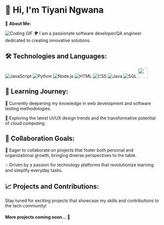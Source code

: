 # 👋 Hi, I'm Tiyani Ngwana

🌟 **About Me:**

![Coding GIF](https://media4.giphy.com/media/v1.Y2lkPTc5MGI3NjExZTh5djd2djRldWszY3pyYTAzbW5sNTk4eGIyemU3bXpmd3Z0dDQxaiZlcD12MV9pbnRlcm5hbF9naWZfYnlfaWQmY3Q9Zw/4rZA5D22301iMgrUNd/giphy.gif) 
🌍 I am a passionate software developer/QA engineer dedicated to creating innovative solutions. 
## 🛠️ Technologies and Languages:

![JavaScript](https://skillicons.dev/icons?i=js)
![Python](https://skillicons.dev/icons?i=python)
![Node.js](https://skillicons.dev/icons?i=nodejs)
![HTML](https://skillicons.dev/icons?i=html)
![CSS](https://skillicons.dev/icons?i=css)
![Java](https://skillicons.dev/icons?i=java)
![SQL](https://skillicons.dev/icons?i=mysql)
<img height="32" width="32" src="https://cdn.jsdelivr.net/npm/simple-icons@v13/icons/jira.svg" />

## 🌱 Learning Journey:

🔐 Currently deepening my knowledge in web development and software testing methodologies.

🎨 Exploring the latest UI/UX design trends and the transformative potential of cloud computing.

## 👯 Collaboration Goals:

🤝 Eager to collaborate on projects that foster both personal and organizational growth, bringing diverse perspectives to the table.

💡 Driven by a passion for technology platforms that revolutionize learning and simplify everyday tasks.


## 📈 Projects and Contributions:

Stay tuned for exciting projects that showcase my skills and contributions to the tech community!

#### More projects coming soon... 📇

<!--
**ngwanatiyani/ngwanatiyani** is a ✨ _special_ ✨ repository because its `README.md` (this file) appears on your GitHub profile.
-->
